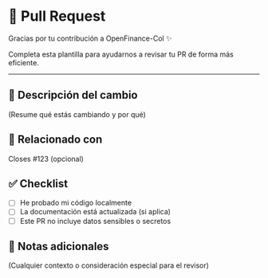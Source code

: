 # 📢 Pull Request

Gracias por tu contribución a OpenFinance-Col ✨

Completa esta plantilla para ayudarnos a revisar tu PR de forma más eficiente.

---

## 📄 Descripción del cambio

(Resume qué estás cambiando y por qué)

## 🚀 Relacionado con

Closes #123 (opcional)

## ✅ Checklist

* [ ] He probado mi código localmente
* [ ] La documentación está actualizada (si aplica)
* [ ] Este PR no incluye datos sensibles o secretos

## 📖 Notas adicionales

(Cualquier contexto o consideración especial para el revisor)
